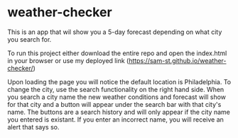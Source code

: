 # weather-checker

This is an app that wil show you a 5-day forecast depending on what city you search for.

To run this project either download the entire repo and open the index.html in your browser or use my deployed link (https://sam-st.github.io/weather-checker/)

Upon loading the page you will notice the default location is Philadelphia. To change the city, use the search functionality on the right hand side.
When you search a city name the new weather conditions and forecast will show for that city and a button will appear under the search bar with that city's name.
The buttons are a search history and will only appear if the city name you entered is existant. If you enter an incorrect name, you will receive an alert that says so.
